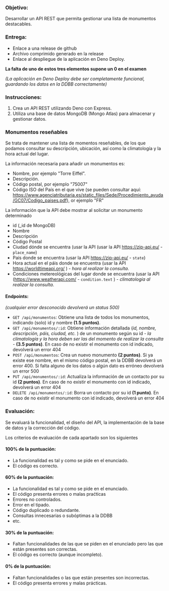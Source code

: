 
### Objetivo:
Desarrollar un API REST que permita gestionar una lista de monumentos destacables.

### Entrega:

-   Enlace a una release de github
-   Archivo comprimido generado en la release
-   Enlace al despliegue de la aplicación en Deno Deploy.

**La falta de uno de estos tres elementos supone un 0 en el examen**

*(La aplicación en Deno Deploy debe ser completamente funcional, guardando los datos en la DDBB correctamente)*

### Instrucciones:
1. Crea un API REST utilizando Deno con Express.
2. Utiliza una base de datos MongoDB (Mongo Atlas) para almacenar y gestionar datos.

### Monumentos reseñables
Se trata de mantener una lista de momentos reseñables, de los que podamos consultar su descripción, ubicación, así como la climatología y la hora actual del lugar.

La información necesaria para añadir un monumentos es:
 - Nombre, por ejemplo "Torre Eiffel".
 - Descripción.
 - Código postal, por ejemplo "75007"
 - Código ISO del País en el que vive (se pueden consultar aquí: https://www.agenciatributaria.es/static_files/Sede/Procedimiento_ayuda/GC07/Codigo_paises.pdf), or ejemplo "FR"

La información que la API debe mostrar al solicitar un monumento determinado
 - id (_id de MongoDB)
 - Nombre
 - Descripción
 - Código Postal
 - Ciudad dónde se encuentra (usar la API (usar la API https://zip-api.eu/ - `place_name`)
 - País donde se encuentra (usar la API https://zip-api.eu/ - `state`)
 - Hora actual en el páis donde se encuentra (usar la API https://worldtimeapi.org/ ) - *hora al realizar la consulta*.
 - Condiciones metereológicas del lugar donde se encuentra (usar la API (https://www.weatherapi.com/ - `condition.text` ) - *climatología al realizar la consulta*.

#### Endpoints:
*(cualquier error desconocido devolverá un status 500)*
- `GET /api/monumentos`: Obtiene una lista de todos los monumentos, indicando (solo) id y nombre **(1.5 puntos)**.
- `GET /api/monumentos/:id`: Obtiene información detallada (*id, nombre, descripción, páis, ciudad, etc.* ) de un monumento según su id *- la climatología y la hora deben ser las del momento de realizar la consulta -* **(3.5 puntos)**.
   En caso de no existir el monumento con id indicado, devolverá un error 404
- `POST /api/monumentos`: Crea un nuevo monumento **(2 puntos)**.
  Si ya existe ese nombre, en el mismo código postal, en la DDBB devolverá un error 400.
  Si falta alguno de los datos o algún dato es erróneo devolverá un error 500
- `PUT /api/monumentos/:id`: Actualiza la información de un contacto por su id **(2 puntos)**.
  En caso de no existir el monumento con id indicado, devolverá un error 404
- `DELETE /api/monumentos/:id`: Borra un contacto por su id **(1 punto)**.
  En caso de no existir el monumento con id indicado, devolverá un error 404

### Evaluación:
Se evaluará la funcionalidad, el diseño del API, la implementación de la base de datos y la corrección del código. 

Los criterios de evaluación de cada apartado son los siguientes

#### 100% de la puntuación:
-   La funcionalidad es tal y como se pide en el enunciado.
-   El código es correcto.
#### 60% de la puntuación:
-   La funcionalidad es tal y como se pide en el enunciado.
-   El código presenta errores o malas praćticas
-   Errores no controlados.
-   Error en el tipado.
-   Código duplicado o redundante.
-   Consultas innecesarias o subóptimas a la DDBB
-   etc.
#### 30% de la puntuación:
-   Faltan funcionalidades de las que se piden en el enunciado pero las que están presentes son correctas.
-   El código es correcto (aunque incompleto).
#### 0% de la puntuación:
-   Faltan funcionalidades o las que están presentes son incorrectas.
-   El código presenta errores y malas prácticas.